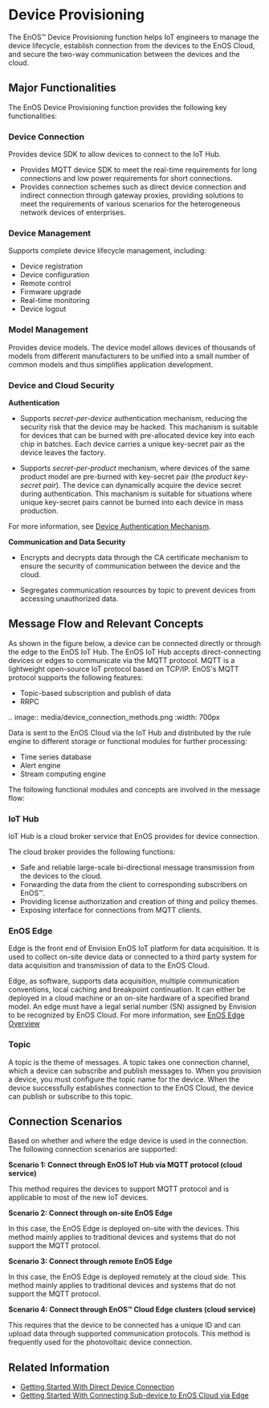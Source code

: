 # Device Provisioning

The EnOS™ Device Provisioning function helps IoT engineers to manage the device lifecycle, establish connection from the devices to the EnOS Cloud, and secure the two-way communication between the devices and the cloud.

## Major Functionalities

The EnOS Device Provisioning function provides the following key functionalities:

### Device Connection

Provides device SDK to allow devices to connect to the IoT Hub.
- Provides MQTT device SDK to meet the real-time requirements for long connections and low power requirements for short connections.
- Provides connection schemes such as direct device connection and indirect connection through gateway proxies, providing solutions to meet the requirements of various scenarios for the heterogeneous network devices of enterprises.

### Device Management

Supports complete device lifecycle management, including:
- Device registration
- Device configuration
- Remote control
- Firmware upgrade
- Real-time monitoring
- Device logout

### Model Management

Provides device models. The device model allows devices of thousands of models from different manufacturers to be unified into a small number of common models and thus simplifies application development.

### Device and Cloud Security

**Authentication**

- Supports _secret-per-device_ authentication mechanism, reducing the security risk that the device may be hacked. This machanism is suitable for devices that can be burned with pre-allocated device key into each chip in batches. Each device carries a unique key-secret pair as the device leaves the factory.

- Supports _secret-per-product_ mechanism, where devices of the same product model are pre-burned with key-secret pair (the _product key-secret pair_). The device can dynamically acquire the device secret during authentication. This machanism is suitable for situations where unique key-secret pairs cannot be burned into each device in mass production.

For more information, see [Device Authentication Mechanism](deviceconnection_authentication).

**Communication and Data Security**

- Encrypts and decrypts data through the CA certificate mechanism to ensure the security of communication between the device and the cloud.

- Segregates communication resources by topic to prevent devices from accessing unauthorized data.


## Message Flow and Relevant Concepts

As shown in the figure below, a device can be connected directly or through the edge to the EnOS IoT Hub. The EnOS IoT Hub accepts direct-connecting devices or edges to communicate via the MQTT protocol. MQTT is a lightweight open-source IoT protocol based on TCP/IP. EnOS's MQTT protocol supports the following features:

- Topic-based subscription and publish of data
- RRPC

.. image:: media/device_connection_methods.png
   :width: 700px

Data is sent to the EnOS Cloud via the IoT Hub and distributed by the rule engine to different storage or functional modules for further processing:

- Time series database
- Alert engine
- Stream computing engine

The following functional modules and concepts are involved in the message flow:

### IoT Hub

IoT Hub is a cloud broker service that EnOS provides for device connection.

The cloud broker provides the following functions:

- Safe and reliable large-scale bi-directional message transmission from the devices to the cloud.
- Forwarding the data from the client to corresponding subscribers on EnOS™.
- Providing license authorization and creation of thing and policy themes.
- Exposing interface for connections from MQTT clients.

### EnOS Edge

Edge is the front end of Envision EnOS IoT platform for data acquisition. It is used to collect on-site device data or connected to a third party system for data acquisition and transmission of data to the EnOS Cloud.

Edge, as software, supports data acquisition, multiple communication conventions, local caching and breakpoint continuation. It can either be deployed in a cloud machine or an on-site hardware of a specified brand model. An edge must have a legal serial number (SN) assigned by Envision to be recognized by EnOS Cloud. For more information, see [EnOS Edge Overview](https://docs.envisioniot.com/docs/enos-edge/en/latest/edge_overview.html)

### Topic

A topic is the theme of messages. A topic takes one connection channel, which a device can subscribe and publish messages to. When you provision a device, you must configure the topic name for the device. When the device successfully establishes connection to the EnOS Cloud, the device can publish or subscribe to this topic.

## Connection Scenarios

Based on whether and where the edge device is used in the connection. The following connection scenarios are supported:

**Scenario 1: Connect through EnOS IoT Hub via MQTT protocol (cloud service)**

This method requires the devices to support MQTT protocol and is applicable to most of the new IoT devices.

**Scenario 2: Connect through on-site EnOS Edge**

In this case, the EnOS Edge is deployed on-site with the devices. This method mainly applies to traditional devices and systems that do not support the MQTT protocol.

**Scenario 3: Connect through remote EnOS Edge**

In this case, the EnOS Edge is deployed remotely at the cloud side. This method mainly applies to traditional devices and systems that do not support the MQTT protocol.

**Scenario 4: Connect through EnOS™ Cloud Edge clusters (cloud service)**

This requires that the device to be connected has a unique ID and can upload data through supported communication protocols. This method is frequently used for the photovoltaic device connection.

## Related Information

- [Getting Started With Direct Device Connection](gettingstarted_device_connection)
- [Getting Started With Connecting Sub-device to EnOS Cloud via Edge](gettingstarted_edge_connection)
